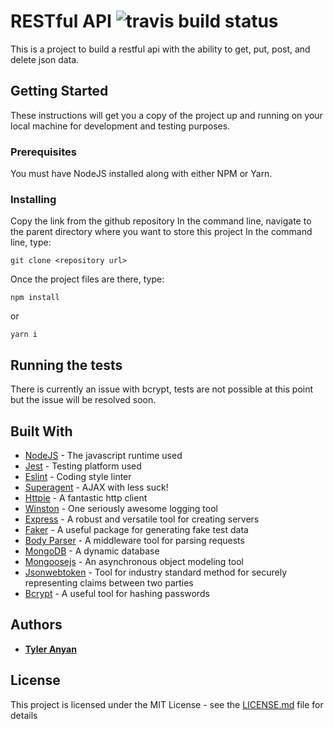 # RESTful API ![travis build status](https://travis-ci.com/tganyan/11-14-express-api.svg?branch=master)

This is a project to build a restful api with the ability to get, put, post, and delete json data.

## Getting Started

These instructions will get you a copy of the project up and running on your local machine for development and testing purposes.

### Prerequisites

You must have NodeJS installed along with either NPM or Yarn.

### Installing

Copy the link from the github repository
In the command line, navigate to the parent directory where you want to store this project
In the command line, type:
```
git clone <repository url>
```
Once the project files are there, type:
```
npm install
```
or
```
yarn i
```

## Running the tests

There is currently an issue with bcrypt, tests are not possible at this point but the issue will be resolved soon.


## Built With

* [NodeJS](https://nodejs.org) - The javascript runtime used
* [Jest](https://jestjs.io/) - Testing platform used
* [Eslint](https://eslint.org/) - Coding style linter
* [Superagent](https://visionmedia.github.io/superagent/) - AJAX with less suck!
* [Httpie](https://httpie.org/) - A fantastic http client
* [Winston](https://www.npmjs.com/package/winston) - One seriously awesome logging tool
* [Express](https://www.npmjs.com/package/express) - A robust and versatile tool for creating servers
* [Faker](https://www.npmjs.com/package/faker) - A useful package for generating fake test data
* [Body Parser](https://www.npmjs.com/package/body-parser) - A middleware tool for parsing requests
* [MongoDB](https://www.mongodb.com/) - A dynamic database
* [Mongoosejs](https://www.npmjs.com/package/mongoose) - An asynchronous object modeling tool
* [Jsonwebtoken](https://jwt.io/) - Tool for industry standard method for securely representing claims between two parties
* [Bcrypt](https://www.npmjs.com/package/bcrypt) - A useful tool for hashing passwords


## Authors

* [**Tyler Anyan**](http://tyleranyan.com/)

## License

This project is licensed under the MIT License - see the [LICENSE.md](LICENSE.md) file for details
